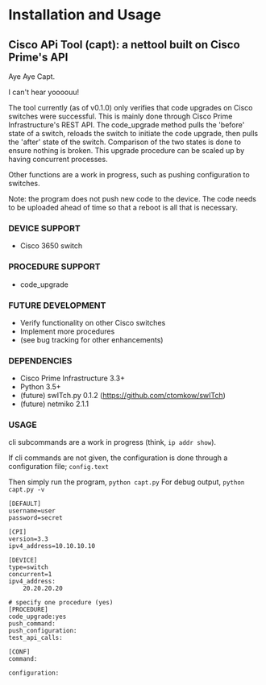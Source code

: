 # Installation and Usage 

## Cisco APi Tool (capt): a nettool built on Cisco Prime's API

Aye Aye Capt.

I can't hear yoooouu!

The tool currently (as of v0.1.0) only verifies that code upgrades on Cisco switches were successful. This is mainly done through Cisco Prime Infrastructure's REST API. The code_upgrade method pulls the 'before' state of a switch, reloads the switch to initiate the code upgrade, then pulls the 'after' state of the switch. Comparison of the two states is done to ensure nothing is broken. This upgrade procedure can be scaled up by having concurrent processes.

Other functions are a work in progress, such as pushing configuration to switches.

Note: the program does not push new code to the device. The code needs to be uploaded ahead of time so that a reboot is all that is necessary.


### DEVICE SUPPORT

* Cisco 3650 switch

### PROCEDURE SUPPORT

* code_upgrade

### FUTURE DEVELOPMENT

* Verify functionality on other Cisco switches
* Implement more procedures
* (see bug tracking for other enhancements)

### DEPENDENCIES

* Cisco Prime Infrastructure 3.3+
* Python 3.5+
* (future) swITch.py 0.1.2 (https://github.com/ctomkow/swITch)
* (future) netmiko 2.1.1

### USAGE

cli subcommands are a work in progress (think, `ip addr show`).



If cli commands are not given, the configuration is done through a configuration file; `config.text`

Then simply run the program, `python capt.py`
For debug output, `python capt.py -v`

```
[DEFAULT]
username=user
password=secret

[CPI]
version=3.3
ipv4_address=10.10.10.10

[DEVICE]
type=switch
concurrent=1
ipv4_address:
    20.20.20.20

# specify one procedure (yes)
[PROCEDURE]
code_upgrade:yes
push_command:
push_configuration:
test_api_calls:

[CONF]
command:

configuration:

```
